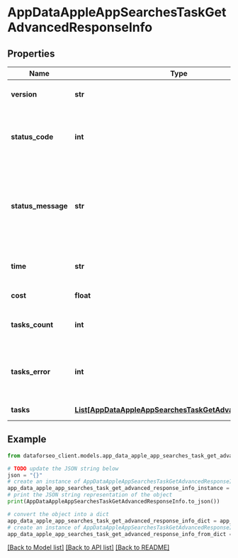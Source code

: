 # AppDataAppleAppSearchesTaskGetAdvancedResponseInfo


## Properties

Name | Type | Description | Notes
------------ | ------------- | ------------- | -------------
**version** | **str** | the current version of the API | [optional] 
**status_code** | **int** | general status code you can find the full list of the response codes here | [optional] 
**status_message** | **str** | general informational message you can find the full list of general informational messages here | [optional] 
**time** | **str** | total execution time, seconds | [optional] 
**cost** | **float** | total tasks cost, USD | [optional] 
**tasks_count** | **int** | the number of tasks in the tasks array | [optional] 
**tasks_error** | **int** | the number of tasks in the tasks array returned with an error | [optional] 
**tasks** | [**List[AppDataAppleAppSearchesTaskGetAdvancedTaskInfo]**](AppDataAppleAppSearchesTaskGetAdvancedTaskInfo.md) | array of tasks | [optional] 

## Example

```python
from dataforseo_client.models.app_data_apple_app_searches_task_get_advanced_response_info import AppDataAppleAppSearchesTaskGetAdvancedResponseInfo

# TODO update the JSON string below
json = "{}"
# create an instance of AppDataAppleAppSearchesTaskGetAdvancedResponseInfo from a JSON string
app_data_apple_app_searches_task_get_advanced_response_info_instance = AppDataAppleAppSearchesTaskGetAdvancedResponseInfo.from_json(json)
# print the JSON string representation of the object
print(AppDataAppleAppSearchesTaskGetAdvancedResponseInfo.to_json())

# convert the object into a dict
app_data_apple_app_searches_task_get_advanced_response_info_dict = app_data_apple_app_searches_task_get_advanced_response_info_instance.to_dict()
# create an instance of AppDataAppleAppSearchesTaskGetAdvancedResponseInfo from a dict
app_data_apple_app_searches_task_get_advanced_response_info_from_dict = AppDataAppleAppSearchesTaskGetAdvancedResponseInfo.from_dict(app_data_apple_app_searches_task_get_advanced_response_info_dict)
```
[[Back to Model list]](../README.md#documentation-for-models) [[Back to API list]](../README.md#documentation-for-api-endpoints) [[Back to README]](../README.md)


